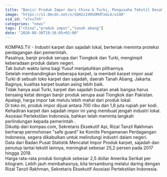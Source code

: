 ```yaml
---
title: "Banjir Produk Impor dari China & Turki, Pengusaha Tekstil Desak Pemerintah Lindungi Produk Lokal"
image: "https://s1.dmcdn.net/v/SQH2z1VHSOMdTxGL6/x240"
vid_id: "x7vs7nh"
categories: "news"
tags: ["china","produk impor","tanah abang"]
date: "2020-08-30T19:36:05+03:00"
---
```

KOMPAS.TV - Industri karpet dan sajadah lokal, berteriak meminta proteksi perdagangan dari pemerintah.   <br>Pasalnya, banjir produk serupa dari Tiongkok dan Turki, mengimpit keberadaan produk dalam negeri.   <br>Tak butuh waktu lama bagi Yusuf menjatuhkan pilihannya.   <br>Setelah membandingkan beberapa karpet, ia membeli karpet impor asal Turki di sebuah toko karpet dan sajadah, daerah Tanah Abang, Jakarta.   <br>Baginya, kualitas karpet buatan asing lebih baik.   <br>Tidak hanya asal Turki, karpet dan sajadah buatan anak bangsa harus bersaing ketat dengan banjir produk serupa asal Tiongkok dan Pakistan.   <br>Apalagi, harga impor tak melulu lebih mahal dari produk lokal.   <br>Di toko ini, produk impor dijual antara 700 ribu dan 1,8 juta rupiah per kodi.   <br>Kehadiran karpet dan sajadah impor ini  yang membuat jengah industri lokal. Asosiasi Pertekstilan Indonesia, bahkan telah meminta langkah perlindungan kepada pemerintah .   <br>Dikutip dari kompas.com, Sekretaris Eksekutif Api, Rizal Tanzil Rakhman berharap permohonan &quot;safe guard&quot; ke Komite Pengamanan Perdagangan Indonesia, segera dikabulkan untuk melindungi industri dalam negeri.   <br>Data dari Badan Pusat Statistik Mencatat Impor Produk karpet, sajadah dan penutup lantai tekstil lainnya, meningkat sebesar 25,2 persen pada 2017 hingga 2019.   <br>Harga rata-rata produk tiongkok sebesar 2,5 dollar Amerika Serikat per kilogram. Lebih jauh membahasnya, kita tersambung melalui daring dengan Rizal Tanzil Rakhman, Sekretaris Eksekutif Asosiasi Pertekstilan Indonesia.   <br>
